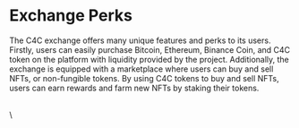 # Exchange Perks

The C4C exchange offers many unique features and perks to its users. Firstly, users can easily purchase Bitcoin, Ethereum, Binance Coin, and C4C token on the platform with liquidity provided by the project. Additionally, the exchange is equipped with a marketplace where users can buy and sell NFTs, or non-fungible tokens. By using C4C tokens to buy and sell NFTs, users can earn rewards and farm new NFTs by staking their tokens.

\
\
